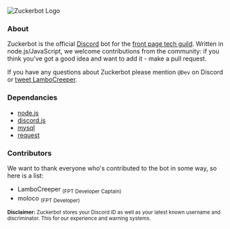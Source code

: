 ![Zuckerbot Logo](http://lambocreeper.uk/media/zuck_header.png)

### About
Zuckerbot is the official [Discord](https://discordapp.com) bot for the [front page tech guild](http://discord.gg/fpt). Written in node.js/JavaScript, we welcome contributions from the community: if you think you've got a good idea and want to add it - make a pull request.

If you have any questions about Zuckerbot please mention `@Dev` on Discord or [tweet LamboCreeper](https://twitter.com/LamboCreeper).

### Dependancies
- [node.js](http://nodejs.org)
- [discord.js](https://www.npmjs.com/package/discord.js)
- [mysql](https://www.npmjs.com/package/mysql)
- [request](https://www.npmjs.com/package/request)

### Contributors
We want to thank everyone who's contributed to the bot in some way, so here is a list:
- LamboCreeper <sub>(FPT Developer Captain)</sub>
- moloco <sub>(FPT Developer)</sub>





<sub>**Disclaimer:** Zuckerbot stores your Discord ID as well as your latest known username and discriminator. This for our experience and warning systems.</sub>
